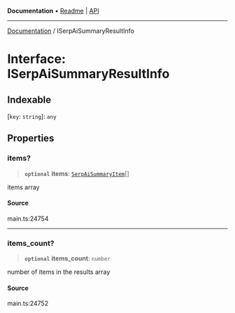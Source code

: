 **Documentation** • [Readme](../README.md) \| [API](../globals.md)

***

[Documentation](../README.md) / ISerpAiSummaryResultInfo

# Interface: ISerpAiSummaryResultInfo

## Indexable

 \[`key`: `string`\]: `any`

## Properties

### items?

> **`optional`** **items**: [`SerpAiSummaryItem`](../classes/SerpAiSummaryItem.md)[]

items array

#### Source

main.ts:24754

***

### items\_count?

> **`optional`** **items\_count**: `number`

number of items in the results array

#### Source

main.ts:24752
